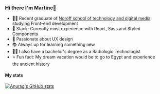 ### Hi there I'm Martine👋
- 👩‍🎓 Recent graduate of [Noroff school of technology and digital media](https://www.noroff.no/) studying Front-end development
- 🥞 Stack: Currently most experience with React, Sass and Styled Components
- 📱 Passionate about UX design
- 📚 Always up for learning something new
- 👩‍⚕️ I also have a bachelor's degree as a Radiologic Technologist
- :star: Fun fact: My dream vacation would be to go to Egypt and experience the ancient history

#### My stats

[![Anurag's GitHub stats](https://github-readme-stats.vercel.app/api?username=martineleirvik&theme=dracula&show_icons=true)](https://github.com/anuraghazra/github-readme-stats)
